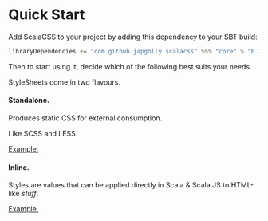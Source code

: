 # Quick Start

Add ScalaCSS to your project by adding this dependency to your SBT build:
```scala
libraryDependencies += "com.github.japgolly.scalacss" %%% "core" % "0.1.0"
```

Then to start using it, decide which of the following best suits your needs.

StyleSheets come in two flavours.

#### Standalone.

Produces static CSS for external consumption.

Like SCSS and LESS.

[Example.](standalone.md)


#### Inline.

Styles are values that can be applied directly in Scala & Scala.JS to HTML-like _stuff_.

[Example.](inline.md)

